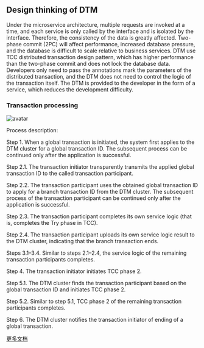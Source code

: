 
## Design thinking of DTM

Under the microservice architecture, multiple requests are invoked at a time, and each service is only called by the interface and is isolated by the interface. Therefore, the consistency of the data is greatly affected.
Two-phase commit (2PC) will affect performance, increased database pressure, and the database is difficult to scale relative to business services.
DTM use TCC distributed transaction design pattern, which has higher performance than the two-phase commit and does not lock the database data. Developers only need to pass
the annotations mark the parameters of the distributed transaction, and the DTM does not need to control the logic of the transaction itself. The DTM is provided to the developer in the form of a service, which reduces the development difficulty.

### Transaction processing

![avatar](https://support.huaweicloud.com/en-us/devg-servicestage/en-us_image_0166738635.png)

Process description:

Step 1. When a global transaction is initiated, the system first applies to the DTM cluster for a global transaction ID. The subsequent process can be continued only after the application is successful.

Step 2.1. The transaction initiator transparently transmits the applied global transaction ID to the called transaction participant.

Step 2.2. The transaction participant uses the obtained global transaction ID to apply for a branch transaction ID from the DTM cluster. The subsequent process of the transaction participant can be continued only after the application is successful.

Step 2.3. The transaction participant completes its own service logic (that is, completes the Try phase in TCC).

Step 2.4. The transaction participant uploads its own service logic result to the DTM cluster, indicating that the branch transaction ends.

Steps 3.1–3.4. Similar to steps 2.1–2.4, the service logic of the remaining transaction participants completes.

Step 4. The transaction initiator initiates TCC phase 2.

Step 5.1. The DTM cluster finds the transaction participant based on the global transaction ID and initiates TCC phase 2.

Step 5.2. Similar to step 5.1, TCC phase 2 of the remaining transaction participants completes.

Step 6. The DTM cluster notifies the transaction initiator of ending of a global transaction.

[更多文档](https://support.huaweicloud.com/devg-servicestage/cse_dtm_0002.html)